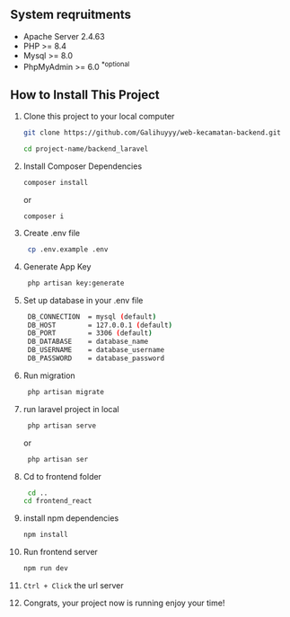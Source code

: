 ## System reqruitments
- Apache Server 2.4.63
- PHP >= 8.4
- Mysql >= 8.0
- PhpMyAdmin >= 6.0 <sup>\*optional</sup>

## How to Install This Project

1. Clone this project to your local computer
   
   ```bash
   git clone https://github.com/Galihuyyy/web-kecamatan-backend.git
   ```
   ```bash
   cd project-name/backend_laravel
   ```

2. Install Composer Dependencies
   ```bash
   composer install
   ```
   or
   ```vim
   composer i
   ```

3. Create .env file
   ```bash
    cp .env.example .env
   ```

4. Generate App Key
   ```bash
    php artisan key:generate
   ```

5. Set up database in your .env file
   ```bash
    DB_CONNECTION  = mysql (default)
    DB_HOST        = 127.0.0.1 (default)
    DB_PORT        = 3306 (default)
    DB_DATABASE    = database_name
    DB_USERNAME    = database_username
    DB_PASSWORD    = database_password
   ```

6. Run migration
   ```bash
    php artisan migrate
   ```

7. run laravel project in local
   ```bash
    php artisan serve
    ```
   or
   ```bash
    php artisan ser
    ```

8. Cd to frontend folder
   ```bash
    cd ..
   cd frontend_react
   ```

9. install npm dependencies
    ```bash
    npm install
    ```

10. Run frontend server
    ```bash
    npm run dev
    ```

11. `Ctrl + Click` the url server

12. Congrats, your project now is running enjoy your time!
   
